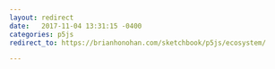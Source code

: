 ```yaml
---
layout: redirect
date:   2017-11-04 13:31:15 -0400
categories: p5js
redirect_to: https://brianhonohan.com/sketchbook/p5js/ecosystem/

---
```

